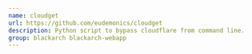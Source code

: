 ```yaml
---
name: cloudget
url: https://github.com/eudemonics/cloudget
description: Python script to bypass cloudflare from command line.
group: blackarch blackarch-webapp
---
```


